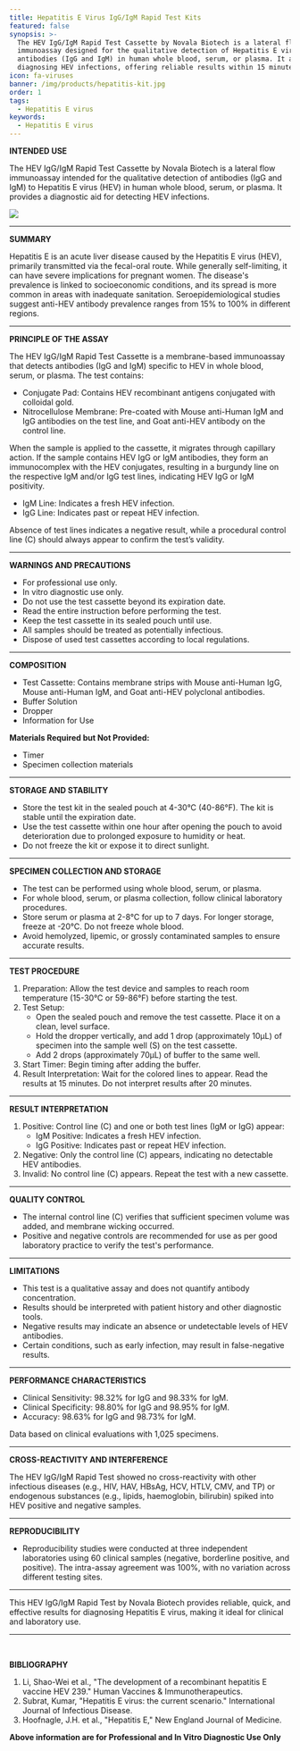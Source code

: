 ```yaml
---
title: Hepatitis E Virus IgG/IgM Rapid Test Kits
featured: false
synopsis: >-
  The HEV IgG/IgM Rapid Test Cassette by Novala Biotech is a lateral flow
  immunoassay designed for the qualitative detection of Hepatitis E virus (HEV)
  antibodies (IgG and IgM) in human whole blood, serum, or plasma. It aids in
  diagnosing HEV infections, offering reliable results within 15 minutes. 
icon: fa-viruses
banner: /img/products/hepatitis-kit.jpg
order: 1
tags:
  - Hepatitis E virus
keywords:
  - Hepatitis E virus
---
```


**INTENDED USE**

The HEV IgG/IgM Rapid Test Cassette by Novala Biotech is a lateral flow immunoassay intended for the qualitative detection of antibodies (IgG and IgM) to Hepatitis E virus (HEV) in human whole blood, serum, or plasma. It provides a diagnostic aid for detecting HEV infections.

![](/img/products/hepatitis-e-virus.jpg)

***

**SUMMARY**

Hepatitis E is an acute liver disease caused by the Hepatitis E virus (HEV), primarily transmitted via the fecal-oral route. While generally self-limiting, it can have severe implications for pregnant women. The disease's prevalence is linked to socioeconomic conditions, and its spread is more common in areas with inadequate sanitation. Seroepidemiological studies suggest anti-HEV antibody prevalence ranges from 15% to 100% in different regions.

***

**PRINCIPLE OF THE ASSAY**

The HEV IgG/IgM Rapid Test Cassette is a membrane-based immunoassay that detects antibodies (IgG and IgM) specific to HEV in whole blood, serum, or plasma. The test contains:

* Conjugate Pad: Contains HEV recombinant antigens conjugated with colloidal gold.
* Nitrocellulose Membrane: Pre-coated with Mouse anti-Human IgM and IgG antibodies on the test line, and Goat anti-HEV antibody on the control line.

When the sample is applied to the cassette, it migrates through capillary action. If the sample contains HEV IgG or IgM antibodies, they form an immunocomplex with the HEV conjugates, resulting in a burgundy line on the respective IgM and/or IgG test lines, indicating HEV IgG or IgM positivity.

* IgM Line: Indicates a fresh HEV infection.
* IgG Line: Indicates past or repeat HEV infection.

Absence of test lines indicates a negative result, while a procedural control line (C) should always appear to confirm the test’s validity.

***

**WARNINGS AND PRECAUTIONS**

* For professional use only.
* In vitro diagnostic use only.
* Do not use the test cassette beyond its expiration date.
* Read the entire instruction before performing the test.
* Keep the test cassette in its sealed pouch until use.
* All samples should be treated as potentially infectious.
* Dispose of used test cassettes according to local regulations.

***

**COMPOSITION**

* Test Cassette: Contains membrane strips with Mouse anti-Human IgG, Mouse anti-Human IgM, and Goat anti-HEV polyclonal antibodies.
* Buffer Solution
* Dropper
* Information for Use

**Materials Required but Not Provided:**

* Timer
* Specimen collection materials

***

**STORAGE AND STABILITY**

* Store the test kit in the sealed pouch at 4-30°C (40-86°F). The kit is stable until the expiration date.
* Use the test cassette within one hour after opening the pouch to avoid deterioration due to prolonged exposure to humidity or heat.
* Do not freeze the kit or expose it to direct sunlight.

***

**SPECIMEN COLLECTION AND STORAGE**

* The test can be performed using whole blood, serum, or plasma.
* For whole blood, serum, or plasma collection, follow clinical laboratory procedures.
* Store serum or plasma at 2-8°C for up to 7 days. For longer storage, freeze at -20°C. Do not freeze whole blood.
* Avoid hemolyzed, lipemic, or grossly contaminated samples to ensure accurate results.

***

**TEST PROCEDURE**

1. Preparation: Allow the test device and samples to reach room temperature (15-30°C or 59-86°F) before starting the test.
2. Test Setup:
   * Open the sealed pouch and remove the test cassette. Place it on a clean, level surface.
   * Hold the dropper vertically, and add 1 drop (approximately 10µL) of specimen into the sample well (S) on the test cassette.
   * Add 2 drops (approximately 70µL) of buffer to the same well.
3. Start Timer: Begin timing after adding the buffer.
4. Result Interpretation: Wait for the colored lines to appear. Read the results at 15 minutes. Do not interpret results after 20 minutes.

***

**RESULT INTERPRETATION**

1. Positive: Control line (C) and one or both test lines (IgM or IgG) appear:
   * IgM Positive: Indicates a fresh HEV infection.
   * IgG Positive: Indicates past or repeat HEV infection.
2. Negative: Only the control line (C) appears, indicating no detectable HEV antibodies.
3. Invalid: No control line (C) appears. Repeat the test with a new cassette.

***

**QUALITY CONTROL**

* The internal control line (C) verifies that sufficient specimen volume was added, and membrane wicking occurred.
* Positive and negative controls are recommended for use as per good laboratory practice to verify the test's performance.

***

**LIMITATIONS**

* This test is a qualitative assay and does not quantify antibody concentration.
* Results should be interpreted with patient history and other diagnostic tools.
* Negative results may indicate an absence or undetectable levels of HEV antibodies.
* Certain conditions, such as early infection, may result in false-negative results.

***

**PERFORMANCE CHARACTERISTICS**

* Clinical Sensitivity: 98.32% for IgG and 98.33% for IgM.
* Clinical Specificity: 98.80% for IgG and 98.95% for IgM.
* Accuracy: 98.63% for IgG and 98.73% for IgM.

Data based on clinical evaluations with 1,025 specimens.

***

**CROSS-REACTIVITY AND INTERFERENCE**

The HEV IgG/IgM Rapid Test showed no cross-reactivity with other infectious diseases (e.g., HIV, HAV, HBsAg, HCV, HTLV, CMV, and TP) or endogenous substances (e.g., lipids, haemoglobin, bilirubin) spiked into HEV positive and negative samples.

***

**REPRODUCIBILITY**

* Reproducibility studies were conducted at three independent laboratories using 60 clinical samples (negative, borderline positive, and positive). The intra-assay agreement was 100%, with no variation across different testing sites.

***

This HEV IgG/IgM Rapid Test by Novala Biotech provides reliable, quick, and effective results for diagnosing Hepatitis E virus, making it ideal for clinical and laboratory use.

***

 

**BIBLIOGRAPHY**

1. Li, Shao-Wei et al., "The development of a recombinant hepatitis E vaccine HEV 239." Human Vaccines & Immunotherapeutics.
2. Subrat, Kumar, "Hepatitis E virus: the current scenario." International Journal of Infectious Disease.
3. Hoofnagle, J.H. et al., "Hepatitis E," New England Journal of Medicine.

**Above information are for Professional and In Vitro Diagnostic Use Only**
